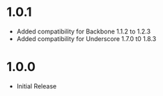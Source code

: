 # 1.0.1

- Added compatibility for Backbone 1.1.2 to 1.2.3
- Added compatibility for Underscore 1.7.0 t0 1.8.3

# 1.0.0

- Initial Release
